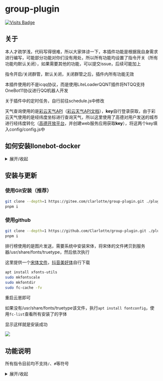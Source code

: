 # group-plugin
[![Visits Badge](https://badges.pufler.dev/visits/clarlotte/group-plugin)](https://gitee.com/clarlotte/group-plugin/)
## 关于

本人才疏学浅，代码写得很难，所以大家体谅一下，本插件功能是根据我自身需求进行编写，可能部分功能对你们没有用处，所以所有功能均设置了指令开关（所有功能均默认关闭），如果需要其他的功能，可以提交issue，后续可能加上

指令开启/关闭群管，默认关闭，关闭群管之后，插件内所有功能无效

本插件使用的不是icqq协议，而是使用LiteLoaderQQNT插件将NTQQ支持OneBot11协议进行QQ机器人开发

关于插件中的定时任务，自行前往schedule.js中修改

天气查询使用的是[彩云天气API](https://platform.caiyunapp.com/login)（[彩云天气API文档](https://docs.caiyunapp.com/docs/intro)），**key**自行登录获取，由于彩云天气使用的是经纬度坐标进行查询天气，所以这里使用了高德对用户发送的城市进行经纬度转化（[高德开放平台](https://lbs.amap.com/)，并创建web服务应用获取**key**），将这两个key填入config/config.js中<br>

## 如何安装llonebot-docker

<details><summary>展开/收起</summary>

1. 我这里使用的是[llonebot-docker](https://github.com/LLOneBot/llonebot-docker)中方案二LLWebuiApi登录，先下载llonebot-docker镜像
```sh
sudo docker run -d --name onebot-docker0 --add-host=host.docker.internal:host-gateway -e VNC_PASSWD=vncpasswd -p 3000:3000 -p 6099:6099 -p 3001:3001 -v ${PWD}/LiteLoader:/opt/QQ/resources/app/LiteLoader mlikiowa/llonebot-docker:latest 
```
其中vncpasswd换成你的VNC密码

然后浏览器访问`http://你的docker-ip:6099/api/panel/getQQLoginQRcode`扫码登录

登录之后访问`http://你的docker-ip:6099/plugin/LLOneBot/iframe.html`进行 llonebot 的配置

2. 扫码登陆后，在配置界面添加反向 WebSocket 监听地址

将`ws://host.docker.internal:2536/OneBotv11`添加到反向 WebSocket 监听地址中并保存

3. 安装TRSS-Yunzai

请根据网络情况选择使用 GitHub 或 Gitee 安装

```sh
git clone --depth 1 https://github.com/TimeRainStarSky/Yunzai
git clone --depth 1 https://gitee.com/TimeRainStarSky/Yunzai
cd Yunzai
npm i -g pnpm
pnpm i
```

4. 启动TRSS-Yunzai

```sh
node app
#后台启动
pm2 start node --name TRSS-Yunzai -- app
#查看日志
pm2 logs TRSS-Yunzai
#重启云崽服务
pm2 restart TRSS-Yunzai
```

</details>

## 安装与更新

### 使用Git安装（推荐）

```sh
git clone --depth=1 https://gitee.com/clarlotte/group-plugin.git ./plugins/group-plugin/
pnpm i
```
### 使用github

```sh
git clone --depth=1 https://github.com/Clarlotte/group-plugin.git ./plugins/group-plugin/
pnpm i
```

排行榜使用的是图片发送，需要系统中安装宋体，将宋体的文件拷贝到服务器/usr/share/fonts/truetype，然后依次执行

这里提供一个[宋体文件](https://wwb.lanzouq.com/icUHg1uju2ra)，[抖音美好体](https://wwb.lanzouq.com/i9TgF1w964fi)自行下载
```sh
apt install xfonts-utils
sudo mkfontscale
sudo mkfontdir
sudo fc-cache -fv
```
重启云崽即可

如果没有/usr/share/fonts/truetype该文件，执行`apt install fontconfig`，使用`fc-list`查看所有安装了的字体

显示这样就是安装成功

![](https://s2.loli.net/2024/04/10/t2lH8xjFOkJGEmX.png)
## 功能说明

所有指令目前均不支持`/`、`#`等符号<br>

<details><summary>展开/收起</summary>

1. 今日日报<br>
![今日日报](resources/images/%E4%BB%8A%E6%97%A5%E6%97%A5%E6%8A%A5.png)
2. 禁言解禁<br>
![禁言解禁](resources/images/%E7%A6%81%E8%A8%80%E8%A7%A3%E7%A6%81.png)
3. 天气查询<br>
![天气查询](resources/images/%E5%A4%A9%E6%B0%94%E6%9F%A5%E8%AF%A2.png)
4. 发言日榜（月榜）<br>
![发言日榜](resources/images/%E5%8F%91%E8%A8%80%E6%97%A5%E6%A6%9C.png)
5. 批量撤回<br>
![批量撤回](resources/images/%E6%89%B9%E9%87%8F%E6%92%A4%E5%9B%9E.png)
6. 赞我<br>
![赞我](resources/images/%E8%B5%9E%E6%88%91.png)
7. 设置日报Api<br>
![赞我](resources/images/%E8%B5%9E%E6%88%91.png)
8. 设置高德token<br>
![赞我](resources/images/%E8%B5%9E%E6%88%91.png)
9. 设置天气token<br>
![赞我](resources/images/%E8%B5%9E%E6%88%91.png)
</details>